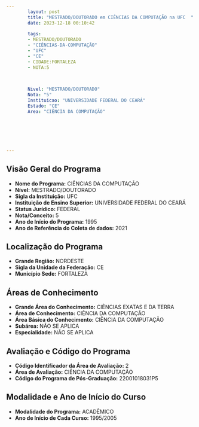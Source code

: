 ```yaml
---
        layout: post
        title: "MESTRADO/DOUTORADO em CIÊNCIAS DA COMPUTAÇÃO na UFC  "
        date: 2023-12-18 00:10:42
     
        tags:
        - MESTRADO/DOUTORADO
        - "CIÊNCIAS-DA-COMPUTAÇÃO"
        - "UFC"
        - "CE"
        - CIDADE:FORTALEZA
        - NOTA:5
        
       

        Nivel: "MESTRADO/DOUTORADO"
        Nota: "5"
        Instituicao: "UNIVERSIDADE FEDERAL DO CEARÁ"
        Estado: "CE"
        Area: "CIÊNCIA DA COMPUTAÇÃO"
        
        
        
        
        
        
---
```

## Visão Geral do Programa
- **Nome do Programa:** CIÊNCIAS DA COMPUTAÇÃO
- **Nível:** MESTRADO/DOUTORADO
- **Sigla da Instituição:** UFC
- **Instituição de Ensino Superior:** UNIVERSIDADE FEDERAL DO CEARÁ
- **Status Jurídico:** FEDERAL
- **Nota/Conceito:** 5
- **Ano de Início do Programa:** 1995
- **Ano de Referência do Coleta de dados:** 2021

## Localização do Programa
- **Grande Região:** NORDESTE
- **Sigla da Unidade da Federação:** CE
- **Município Sede:** FORTALEZA

## Áreas de Conhecimento
- **Grande Área do Conhecimento:** CIÊNCIAS EXATAS E DA TERRA
- **Área de Conhecimento:** CIÊNCIA DA COMPUTAÇÃO
- **Área Básica do Conhecimento:** CIÊNCIA DA COMPUTAÇÃO
- **Subárea:** NÃO SE APLICA
- **Especialidade:** NÃO SE APLICA

## Avaliação e Código do Programa
- **Código Identificador da Área de Avaliação:** 2
- **Área de Avaliação:** CIÊNCIA DA COMPUTAÇÃO
- **Código do Programa de Pós-Graduação:** 22001018031P5


## Modalidade e Ano de Início do Curso
- **Modalidade do Programa:** ACADÊMICO
- **Ano de Início de Cada Curso:** 1995/2005
